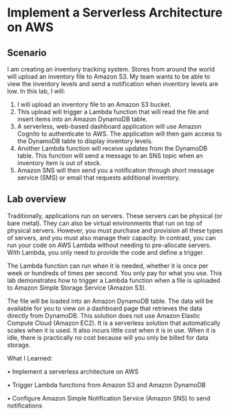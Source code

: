 <h1>Implement a Serverless Architecture on AWS</h2>
<h2>Scenario</h2>
I am creating an inventory tracking system. Stores from around the world will upload an inventory file to Amazon S3. My team wants to be able to view the inventory levels and send a notification when inventory levels are low.
In this lab, I will:
<ol>
  <li>I will upload an inventory file to an Amazon S3 bucket.</li>
  <li>This upload will trigger a Lambda function that will read the file and insert items into an Amazon DynamoDB table.</li>
  <li>A serverless, web-based dashboard application will use Amazon Cognito to authenticate to AWS. The application will then gain access to the DynamoDB table to display inventory levels.</li>
  <li>Another Lambda function will receive updates from the DynamoDB table. This function will send a message to an SNS topic when an inventory item is out of stock.</li>
  <li>Amazon SNS will then send you a notification through short message service (SMS) or email that requests additional inventory.</li> 
</ol>

<h2>Lab overview</h2>
Traditionally, applications run on servers. These servers can be physical (or bare metal). They can also be virtual environments that run on top of physical servers. However, you must purchase and provision all these types of servers, and you must also manage their capacity. In contrast, you can run your code on AWS Lambda without needing to pre-allocate servers. With Lambda, you only need to provide the code and define a trigger. 

The Lambda function can run when it is needed, whether it is once per week or hundreds of times per second. You only pay for what you use.
This lab demonstrates how to trigger a Lambda function when a file is uploaded to Amazon Simple Storage Service (Amazon S3). 

The file will be loaded into an Amazon DynamoDB table. The data will be available for you to view on a dashboard page that retrieves the data directly from DynamoDB. This solution does not use Amazon Elastic Compute Cloud (Amazon EC2). It is a serverless solution that automatically scales when it is used. It also incurs little cost when it is in use. When it is idle, there is practically no cost because will you only be billed for data storage.

What I Learned:

 • Implement a serverless architecture on AWS
 
 • Trigger Lambda functions from Amazon S3 and Amazon DynamoDB

• Configure Amazon Simple Notification Service (Amazon SNS) to send notifications



    
